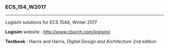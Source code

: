 ### ECS_154_W2017
----

*Logisim* solutions for ECS 154A, Winter 2017

**Logisim** website : http://www.cburch.com/logisim/

**Textbook** : Harris and Harris, *Digital Design and Architecture* 2nd edition


